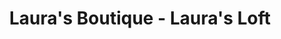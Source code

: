 ---
title: "Laura's Boutique - Laura's Loft"
url: /hot-springs/lauras-boutique-lauras-loft/
shop: Kleidung
---